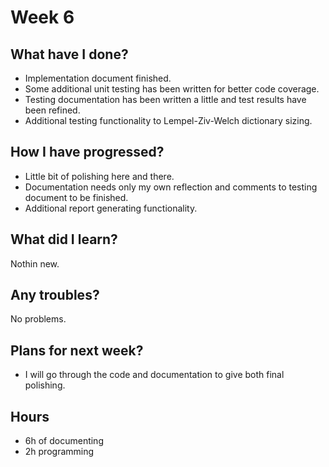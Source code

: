 # Week 6

## What have I done?
* Implementation document finished.
* Some additional unit testing has been written for better code coverage.
* Testing documentation has been written a little and test results have been refined.
* Additional testing functionality to Lempel-Ziv-Welch dictionary sizing.

## How I have progressed?
* Little bit of polishing here and there.
* Documentation needs only my own reflection and comments to testing document to be finished.
* Additional report generating functionality.

## What did I learn?
Nothin new.

## Any troubles?
No problems.

## Plans for next week?
* I will go through the code and documentation to give both final polishing.

## Hours
* 6h of documenting
* 2h programming
